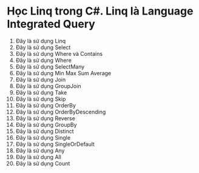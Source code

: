 # Học Linq trong C#. Linq là Language Integrated Query
1. Đây là sử dụng Linq
2. Đây là sử dụng Select
3. Đây là sử dụng Where và Contains
4. Đây là sử dụng Where
5. Đây là sử dụng SelectMany
6. Đây là sử dụng Min Max Sum Average
7. Đây là sử dụng Join
8. Đây là sử dụng GroupJoin
9. Đây là sử dụng Take
10. Đây là sử dụng Skip
11. Đây là sử dụng OrderBy
12. Đây là sử dụng OrderByDescending
13. Đây là sử dụng Reverse
14. Đây là sử dụng GroupBy
15. Đây là sử dụng Distinct
16. Đây là sử dụng Single
17. Đây là sử dụng SingleOrDefault
18. Đây là sử dụng Any
19. Đây là sử dụng All
20. Đây là sử dụng Count
